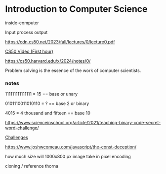 # Introduction to Computer Science

inside-computer

Input process output

https://cdn.cs50.net/2023/fall/lectures/0/lecture0.pdf

[CS50 Video (First hour)](https://youtu.be/3LPJfIKxwWc?si=ZEy3Wnj2r64hCQ8k)

https://cs50.harvard.edu/x/2024/notes/0/

Problem solving is the essence of the work of computer scientists.

### notes

111111111111111 = 15 == base or unary

0101110011010110 = ? == base 2 or binary

4015 = 4 thousand and fifteen == base 10

https://www.scienceinschool.org/article/2021/teaching-binary-code-secret-word-challenge/

[Challenges](https://www.digitaltechnologieshub.edu.au/media/uuxhqg2u/introduction-to-binary-understanding-binary-numbers.pdf)


https://www.joshwcomeau.com/javascript/the-const-deception/

how much size will 1000x800 px image take in pixel encoding

cloning / reference thorna 